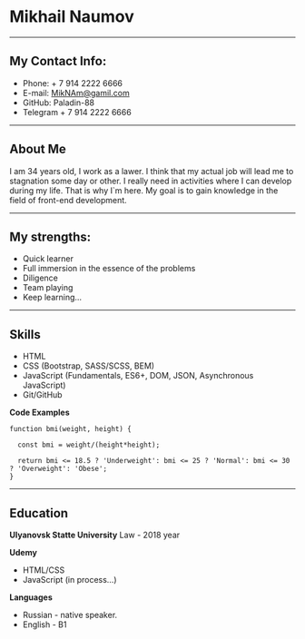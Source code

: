 # Mikhail Naumov
********* ********* ********* ********* ********* ********* 
## **My Contact Info:**
* Phone: + 7 914 2222 6666 
* E-mail: MikNAm@gamil.com
* GitHub: Paladin-88
* Telegram + 7 914 2222 6666 
********* ********* ********* ********* ********* ********* 
 
## About Me
I am 34 years old, I work as a lawer. I think that my actual job will lead me to stagnation some day or other. I really need in activities where I can develop during my life. That is why I`m here. My goal is to gain knowledge in the field of front-end development.

********* ********* ********* ********* ********* ********* ********* 
## My strengths:
* Quick learner
* Full immersion in the essence of the problems
* Diligence
* Team playing
* Keep learning…
********* ********* ********* ********* ********* 
## Skills
* HTML
* CSS (Bootstrap, SASS/SCSS, BEM)
* JavaScript (Fundamentals, ES6+, DOM, JSON, Asynchronous JavaScript)
* Git/GitHub
 

**Code Examples**
```
function bmi(weight, height) {

  const bmi = weight/(height*height);
  
  return bmi <= 18.5 ? 'Underweight': bmi <= 25 ? 'Normal': bmi <= 30 ? 'Overweight': 'Obese';
}

```
********* ********* ********* ********* ********* 
## Education
**Ulyanovsk Statte University**
Law - 2018 year

**Udemy**
* HTML/CSS
* JavaScript (in process…)

**Languages** 
* Russian - native speaker.
* English - B1

